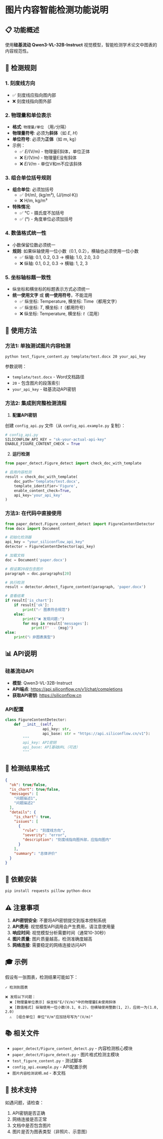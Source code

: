 # 图片内容智能检测功能说明

## 📋 功能概述

使用**硅基流动 Qwen3-VL-32B-Instruct** 视觉模型，智能检测学术论文中图表的内容规范性。

## 🎯 检测规则

### 1. 刻度线方向
- ✅ 刻度线应指向图内部
- ❌ 刻度线指向图外部

### 2. 物理量和单位表示
- **格式**: `物理量/单位` （用`/`分隔）
- **物理量符号**: 必须为**斜体**（如 *E*, *H*）
- **单位符号**: 必须为**正体**（如 m, kg）
- 示例：
  - ✅ *E*/(V/m) - 物理量E斜体，单位正体
  - ❌ E/(V/m) - 物理量E没有斜体
  - ❌ *E*/*V/m* - 单位V和m不应该斜体

### 3. 组合单位括号规则
- **组合单位**: 必须加括号
  - ✅ (H/m), (kg/m³), (J/(mol·K))
  - ❌ H/m, kg/m³
- **特殊情况**:
  - ✅ ℃ - 摄氏度不加括号
  - ✅ (°) - 角度单位必须加括号

### 4. 数值格式统一性
- 小数保留位数必须统一
- **规则**: 如果纵轴使用一位小数（0.1, 0.2），横轴也必须使用一位小数
  - ✅ 纵轴: 0.1, 0.2, 0.3 → 横轴: 1.0, 2.0, 3.0
  - ❌ 纵轴: 0.1, 0.2, 0.3 → 横轴: 1, 2, 3

### 5. 坐标轴标题一致性
- 纵坐标和横坐标的标题表示方式必须统一
- **统一使用文字** 或 **统一使用符号**，不能混用
  - ✅ 纵坐标: Temperature, 横坐标: Time（都用文字）
  - ✅ 纵坐标: *T*, 横坐标: *t*（都用符号）
  - ❌ 纵坐标: Temperature, 横坐标: *t*（混用）

## 🚀 使用方法

### 方法1: 单独测试图片内容检测

```bash
python test_figure_content.py template/test.docx 20 your_api_key
```

参数说明：
- `template/test.docx` - Word文档路径
- `20` - 包含图片的段落索引
- `your_api_key` - 硅基流动API密钥

### 方法2: 集成到完整检测流程

1. **配置API密钥**

创建 `config_api.py` 文件（从 `config_api.example.py` 复制）：

```python
# config_api.py
SILICONFLOW_API_KEY = "sk-your-actual-api-key"
ENABLE_FIGURE_CONTENT_CHECK = True
```

2. **运行检测**

```python
from paper_detect.Figure_detect import check_doc_with_template

# 启用内容检测
result = check_doc_with_template(
    doc_path='template/test.docx',
    template_identifier='Figure',
    enable_content_check=True,
    api_key='your_api_key'
)
```

### 方法3: 在代码中直接使用

```python
from paper_detect.Figure_content_detect import FigureContentDetector
from docx import Document

# 初始化检测器
api_key = "your_siliconflow_api_key"
detector = FigureContentDetector(api_key)

# 加载文档
doc = Document('paper.docx')

# 假设第20段包含图片
paragraph = doc.paragraphs[20]

# 执行检测
result = detector.detect_figure_content(paragraph, 'paper.docx')

# 查看结果
if result['is_chart']:
    if result['ok']:
        print("✅ 图表符合规范")
    else:
        print("❌ 发现问题:")
        for msg in result['messages']:
            print(f"  - {msg}")
else:
    print("ℹ️ 非图表类型")
```

## 📊 API说明

### 硅基流动API

- **模型**: Qwen3-VL-32B-Instruct
- **API端点**: https://api.siliconflow.cn/v1/chat/completions
- **获取API密钥**: https://siliconflow.cn

### API配置

```python
class FigureContentDetector:
    def __init__(self, 
                 api_key: str, 
                 api_base: str = "https://api.siliconflow.cn/v1"):
        """
        api_key: API密钥
        api_base: API基础URL（可选）
        """
```

## 📝 检测结果格式

```json
{
  "ok": true/false,
  "is_chart": true/false,
  "messages": [
    "问题描述1",
    "问题描述2"
  ],
  "details": {
    "is_chart": true,
    "issues": [
      {
        "rule": "刻度线方向",
        "severity": "error",
        "description": "刻度线指向图外部，应指向图内"
      }
    ],
    "summary": "总体评价"
  }
}
```

## 🔧 依赖安装

```bash
pip install requests pillow python-docx
```

## ⚠️ 注意事项

1. **API密钥安全**: 不要将API密钥提交到版本控制系统
2. **API费用**: 视觉模型API调用会产生费用，请注意使用量
3. **响应时间**: 视觉模型分析需要时间（通常10-30秒）
4. **图片质量**: 图片质量越高，检测准确度越高
5. **网络连接**: 需要稳定的网络连接访问API

## 🎓 示例

假设有一张图表，检测结果可能如下：

```
✓ 检测到图表

❌ 发现以下问题：
  ❌ [物理量单位表示] 纵坐标"E/(V/m)"中的物理量E未使用斜体
  ❌ [数值格式] 纵轴使用一位小数(0.1, 0.2)，但横轴使用整数(1, 2)，应统一为(1.0, 2.0)
  ⚠️  [组合单位] 单位"V/m"应加括号写为"(V/m)"
```

## 📚 相关文件

- `paper_detect/Figure_content_detect.py` - 内容检测核心模块
- `paper_detect/Figure_detect.py` - 图片格式检测主模块
- `test_figure_content.py` - 测试脚本
- `config_api.example.py` - API配置示例
- `图片内容检测说明.md` - 本文档

## 🤝 技术支持

如遇问题，请检查：
1. API密钥是否正确
2. 网络连接是否正常
3. 文档中是否包含图片
4. 图片是否为图表类型（非照片、示意图）

